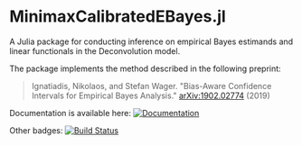 # MinimaxCalibratedEBayes.jl

A Julia package for conducting inference on empirical Bayes estimands and linear functionals in
the Deconvolution model.

The package implements the method described in the following preprint:

  >Ignatiadis, Nikolaos, and Stefan Wager. "Bias-Aware Confidence Intervals for Empirical Bayes Analysis." [arXiv:1902.02774](https://arxiv.org/abs/1902.02774) (2019)

Documentation is available here:  [![Documentation](https://img.shields.io/badge/docs-dev-blue.svg)](https://nignatiadis.github.io/MinimaxCalibratedEBayes.jl/dev)

Other badges: [![Build Status](https://travis-ci.com/nignatiadis/MinimaxCalibratedEBayes.jl.svg?branch=master)](https://travis-ci.com/nignatiadis/MinimaxCalibratedEBayes.jl)

